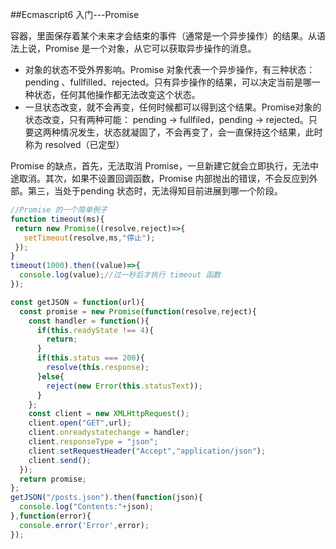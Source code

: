 ##Ecmascript6 入门---Promise

容器，里面保存着某个未来才会结束的事件（通常是一个异步操作）的结果。从语法上说，Promise 是一个对象，从它可以获取异步操作的消息。

* 对象的状态不受外界影响。Promise 对象代表一个异步操作，有三种状态：pending 、fullfilled、rejected。只有异步操作的结果，可以决定当前是哪一种状态，任何其他操作都无法改变这个状态。
* 一旦状态改变，就不会再变，任何时候都可以得到这个结果。Promise对象的状态改变，只有两种可能： pending -> fullfiled，pending -> rejected。只要这两种情况发生，状态就凝固了，不会再变了，会一直保持这个结果，此时称为  resolved（已定型）

Promise 的缺点，首先，无法取消 Promise，一旦新建它就会立即执行，无法中途取消。其次，如果不设置回调函数，Promise 内部抛出的错误，不会反应到外部。第三，当处于pending 状态时，无法得知目前进展到哪一个阶段。

```javascript
//Promise 的一个简单例子
function timeout(ms){
 return new Promise((resolve,reject)=>{
   setTimeout(resolve,ms,"停止");
 });
}
timeout(1000).then((value)=>{
  console.log(value);//过一秒后才执行 timeout 函数
});


```

```javascript
const getJSON = function(url){
  const promise = new Promise(function(resolve,reject){
    const handler = function(){
      if(this.readyState !== 4){
        return;
      }
      if(this.status === 200){
        resolve(this.response);
      }else{
        reject(new Error(this.statusText));
      }
    };
    const client = new XMLHttpRequest();
    client.open("GET",url);
    client.onreadystatechange = handler;
    client.responseType = "json";
    client.setRequestHeader("Accept","application/json");
    client.send();
  });
  return promise;
};
getJSON("/posts.json").then(function(json){
  console.log("Contents:"+json);
},function(error){
  console.error('Error',error);
});
```

